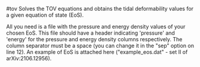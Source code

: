 #tov
Solves the TOV equations and obtains the tidal deformability values for a given equation of state (EoS).

All you need is a file with the pressure and energy density values of your chosen EoS.
This file should have a header indicating 'pressure' and 'energy' for the pressure and energy density columns respectively.
The column separator must be a space (you can change it in the "sep" option on line 12).
An example of EoS is attached here ("example_eos.dat" - set II of arXiv:2106.12956).
